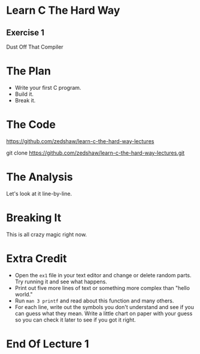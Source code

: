 Learn C The Hard Way
=======

Exercise 1
----

Dust Off That Compiler



The Plan
====

* Write your first C program.
* Build it.
* Break it.



The Code
====

https://github.com/zedshaw/learn-c-the-hard-way-lectures

git clone https://github.com/zedshaw/learn-c-the-hard-way-lectures.git



The Analysis
====

Let's look at it line-by-line.



Breaking It
====

This is all crazy magic right now.



Extra Credit
====

* Open the ``ex1`` file in your text editor and change or delete random parts.
  Try running it and see what happens.
* Print out five more lines of text or something more complex than "hello world."
* Run ``man 3 printf`` and read about this function and many others.
* For each line, write out the symbols you don't understand and
  see if you can guess what they mean.  Write a little chart on
  paper with your guess so you can check it later to see
  if you got it right.



End Of Lecture 1
=====


